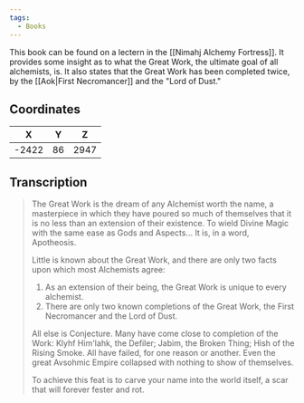 ```yaml
---
tags:
  - Books
---
```


This book can be found on a lectern in the [[Nimahj Alchemy Fortress]]. It provides some insight as to what the Great Work, the ultimate goal of all alchemists, is. It also states that the Great Work has been completed twice, by the [[Aok|First Necromancer]] and the "Lord of Dust."

## Coordinates
| **X** | **Y** | **Z** |
| :---: | :---: | :---: |
| -2422 |  86   | 2947  |

## Transcription
> The Great Work is the dream of any Alchemist worth the name, a masterpiece in which they have poured so much of themselves that it is no less than an extension of their existence. To wield Divine Magic with the same ease as Gods and Aspects... It is, in a word, Apotheosis.
>
> Little is known about the Great Work, and there are only two facts upon which most Alchemists agree:
> 1) As an extension of their being, the Great Work is unique to every alchemist.
> 2) There are only two known completions of the Great Work, the First Necromancer and the Lord of Dust.
>
> All else is Conjecture.
> Many have come close to completion of the Work: Klyhf Him'lahk, the Defiler; Jabim, the Broken Thing; Hish of the Rising Smoke. All have failed, for one reason or another. Even the great Avsohmic Empire collapsed with nothing to show of themselves.
>
> To achieve this feat is to carve your name into the world itself, a scar that will forever fester and rot.

